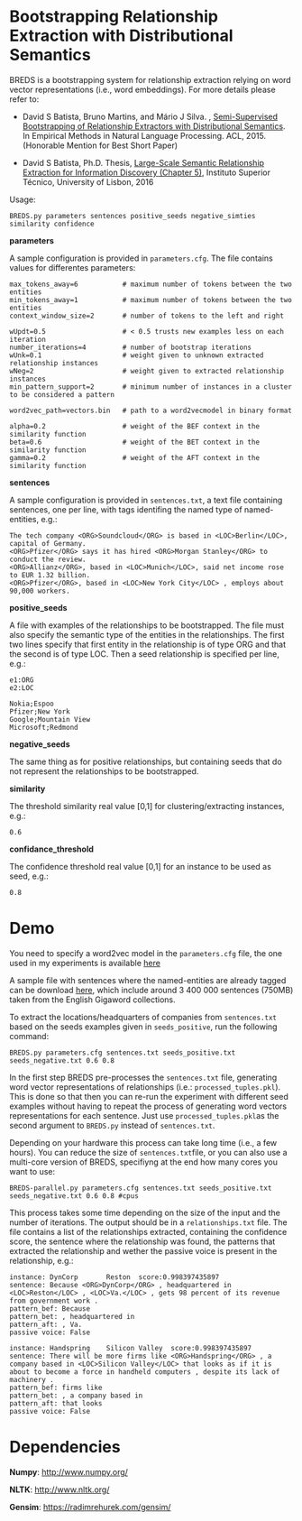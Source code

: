 Bootstrapping Relationship Extraction with Distributional Semantics
===================================================================

BREDS is a bootstrapping system for relationship extraction relying on word vector representations (i.e., word embeddings). For more details please refer to:

- David S Batista, Bruno Martins, and Mário J Silva. , [Semi-Supervised Bootstrapping of Relationship Extractors with Distributional Semantics](http://davidsbatista.github.io/publications/breds-emnlp_15.pdf). In Empirical Methods in Natural Language Processing. ACL, 2015. (Honorable Mention for Best Short Paper)

- David S Batista, Ph.D. Thesis, [Large-Scale Semantic Relationship Extraction for Information Discovery (Chapter 5)](http://davidsbatista.github.io/publications/dsbatista-phd-thesis-2016.pdf), Instituto Superior Técnico, University of Lisbon, 2016


Usage:

    BREDS.py parameters sentences positive_seeds negative_simties similarity confidence

**parameters**

A sample configuration is provided in `parameters.cfg`. The file contains values for differentes parameters:

    max_tokens_away=6           # maximum number of tokens between the two entities
    min_tokens_away=1           # maximum number of tokens between the two entities
    context_window_size=2       # number of tokens to the left and right

    wUpdt=0.5                   # < 0.5 trusts new examples less on each iteration
    number_iterations=4         # number of bootstrap iterations
    wUnk=0.1                    # weight given to unknown extracted relationship instances
    wNeg=2                      # weight given to extracted relationship instances
    min_pattern_support=2       # minimum number of instances in a cluster to be considered a pattern

    word2vec_path=vectors.bin   # path to a word2vecmodel in binary format

    alpha=0.2                   # weight of the BEF context in the similarity function
    beta=0.6                    # weight of the BET context in the similarity function
    gamma=0.2                   # weight of the AFT context in the similarity function




**sentences**

A sample configuration is provided in `sentences.txt`, a text file containing sentences, one per line, with tags identifing the named type of named-entities, e.g.:
 
    The tech company <ORG>Soundcloud</ORG> is based in <LOC>Berlin</LOC>, capital of Germany.
    <ORG>Pfizer</ORG> says it has hired <ORG>Morgan Stanley</ORG> to conduct the review.
    <ORG>Allianz</ORG>, based in <LOC>Munich</LOC>, said net income rose to EUR 1.32 billion.
    <ORG>Pfizer</ORG>, based in <LOC>New York City</LOC> , employs about 90,000 workers.

**positive_seeds**

A file with examples of the relationships to be bootstrapped. The file must also specify the semantic type of the
entities in the relationships. The first two lines specify that first entity in the relationship is of type ORG
and that the second is of type LOC. Then a seed relationship is specified per line, e.g.:

    e1:ORG
    e2:LOC

    Nokia;Espoo
    Pfizer;New York
    Google;Mountain View
    Microsoft;Redmond

**negative_seeds**

The same thing as for positive relationships, but containing seeds that do not represent the relationships to be
bootstrapped.

**similarity**

The threshold similarity real value [0,1] for clustering/extracting instances, e.g.:

    0.6

**confidance_threshold**

The confidence threshold real value [0,1] for an instance to be used as seed, e.g.:

    0.8


Demo
====

You need to specify a word2vec model in the `parameters.cfg` file, the one used in my experiments is available [here](https://drive.google.com/file/d/0B0CbnDgKi0PyZHRtVS1xWlVnekE/view?usp=sharing)

A sample file with sentences where the named-entities are already tagged can be download [here](https://drive.google.com/file/d/0B0CbnDgKi0PyOG5RdW45ZjE0dms/view?usp=sharing), which include  around 3 400 000 sentences (750MB) taken from the English Gigaword collections.

To extract the locations/headquarters of companies from `sentences.txt` based on the seeds examples given in `seeds_positive`, run the following command: 

    BREDS.py parameters.cfg sentences.txt seeds_positive.txt seeds_negative.txt 0.6 0.8

In the first step BREDS pre-processes the `sentences.txt` file, generating word vector representations of relationships (i.e.: `processed_tuples.pkl`). This is done so that then you can re-run the experiment with different seed examples without having to repeat the process of generating word vectors representations for each sentence. Just use `processed_tuples.pkl`as the second argument to `BREDS.py` instead of `sentences.txt`. 

Depending on your hardware this process can take long time (i.e., a few hours). You can reduce the size of `sentences.txt`file, or you can also use a multi-core version of BREDS, specifiyng at the end how many cores you want to use:

    BREDS-parallel.py parameters.cfg sentences.txt seeds_positive.txt seeds_negative.txt 0.6 0.8 #cpus


This process takes some time depending on the size of the input and the number of iterations. The output should be in a `relationships.txt` file. The file contains a list of the relationships extracted, containing the confidence score, the sentence where the relationship was found, the patterns that extracted the relationship and wether the passive voice is present in the relationship, e.g.:

    instance: DynCorp       Reston  score:0.998397435897
    sentence: Because <ORG>DynCorp</ORG> , headquartered in <LOC>Reston</LOC> , <LOC>Va.</LOC> , gets 98 percent of its revenue from government work .
    pattern_bef: Because
    pattern_bet: , headquartered in
    pattern_aft: , Va.
    passive voice: False

    instance: Handspring    Silicon Valley  score:0.998397435897
    sentence: There will be more firms like <ORG>Handspring</ORG> , a company based in <LOC>Silicon Valley</LOC> that looks as if it is about to become a force in handheld computers , despite its lack of machinery .
    pattern_bef: firms like
    pattern_bet: , a company based in
    pattern_aft: that looks
    passive voice: False

Dependencies
============

**Numpy**: http://www.numpy.org/

**NLTK**: http://www.nltk.org/

**Gensim**: https://radimrehurek.com/gensim/
